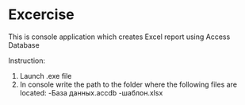 # Excercise
This is console application which creates Excel report using Access Database

Instruction:
1. Launch .exe file
2. In console write the path to the folder where the following files are located:
     -База данных.accdb
     -шаблон.xlsx
